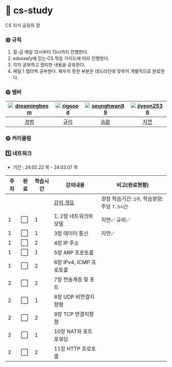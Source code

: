 # 🗽 cs-study
CS 지식 공유의 장 

### 🌞 규칙
1. 월-금 매일 12시부터 13시까지 진행한다.
2. edussafy에 있는 CS 학습 가이드에 따라 진행한다.
3. 각자 공부하고 정리한 내용을 공유한다.
4. 매일 1 챕터씩 공부한다. 채우지 못한 부분은 데드라인에 맞추어 개별적으로 완료한다.

### 🌞 멤버
|[![dreamingbeom](https://avatars.githubusercontent.com/u/128280944?v=4)](https://github.com/dreamingbeom)|[![rigoood](https://avatars.githubusercontent.com/u/132658372?v=4)](https://github.com/rigoood)|[![seunghwan99](https://avatars.githubusercontent.com/u/139419039?v=4)](https://github.com/seunghwan99)|[![jiyeon2536](https://avatars.githubusercontent.com/u/125720796?v=4)](https://github.com/jiyeon2536)|
|:-:|:-:|:-:|:-:|
|[경범](https://github.com/dreamingbeom)|[규리](https://github.com/rigoood)|[승환](https://github.com/Lim-seunghwan99)|[지연](https://github.com/jiyeon2536)|

### 🌞 커리큘럼
### 1️⃣ 네트워크 
- 기간 : 24.02.22 목 - 24.03.07 목
  
|주차|완료|학습시간|강의내용|비고(완료현황)|
| ------ | ------ | ------ | ------ | ------ |
| | | | [강의 개요](네트워크) | 권장 학습기간: `2주`, 학습분량: 주당 `7.5시간`|
|1| :white_large_square: |1| 1, 2장 네트워크와 모델 | 지연✅ 규리✅ |
|1| :white_large_square: |1| 3장 데이터 통신 | 지연✅ |
|1| :white_large_square: |2| 4장 IP 주소 | |
|1| :white_large_square: |1| 5장 ARP 프로토콜 | |
|1| :white_large_square: |2| 6장 IPv4, ICMP 프로토콜 | |
|2| :white_large_square: |2| 7장 전송계층 및 포트 | |
|2| :white_large_square: |1| 8장 UDP 비연결지향형 | |
|2| :white_large_square: |2| 9장 TCP 연결지향형 | |
|2| :white_large_square: |1| 10장 NAT와 포트포워딩 | |
|2| :white_large_square: |2| 11장 HTTP 프로토콜 | |
